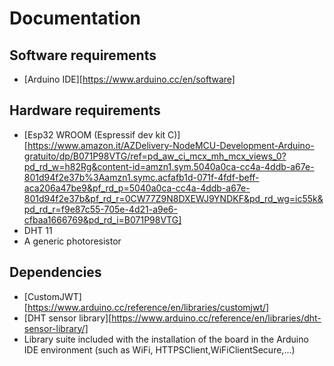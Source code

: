 # Documentation

## Software requirements
- [Arduino IDE][https://www.arduino.cc/en/software]

## Hardware requirements
- [Esp32 WROOM (Espressif dev kit C)][https://www.amazon.it/AZDelivery-NodeMCU-Development-Arduino-gratuito/dp/B071P98VTG/ref=pd_aw_ci_mcx_mh_mcx_views_0?pd_rd_w=h82Rg&content-id=amzn1.sym.5040a0ca-cc4a-4ddb-a67e-801d94f2e37b%3Aamzn1.symc.acfafb1d-071f-4fdf-beff-aca206a47be9&pf_rd_p=5040a0ca-cc4a-4ddb-a67e-801d94f2e37b&pf_rd_r=0CW77Z9N8DXEWJ9YNDKF&pd_rd_wg=ic55k&pd_rd_r=f9e87c55-705e-4d21-a9e6-cfbaa1666769&pd_rd_i=B071P98VTG]
- DHT 11
- A generic photoresistor

## Dependencies
- [CustomJWT][https://www.arduino.cc/reference/en/libraries/customjwt/]
- [DHT sensor library][https://www.arduino.cc/reference/en/libraries/dht-sensor-library/]
- Library suite included with the installation of the board in the Arduino IDE environment (such as WiFi, HTTPSClient,WiFiClientSecure,...)


